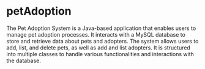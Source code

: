 # petAdoption
The Pet Adoption System is a Java-based application that enables users to manage pet adoption processes. It interacts with a MySQL database to store and retrieve data about pets and adopters. The system allows users to add, list, and delete pets, as well as add and list adopters. It is structured into multiple classes to handle various functionalities and interactions with the database.

